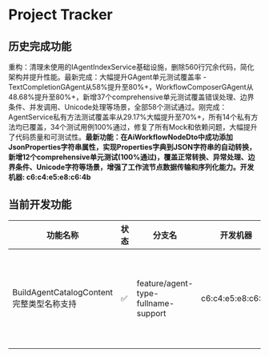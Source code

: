 # Project Tracker

## 历史完成功能
重构：清理未使用的IAgentIndexService基础设施，删除560行冗余代码，简化架构并提升性能。最新完成：大幅提升GAgent单元测试覆盖率 - TextCompletionGAgent从58%提升至80%+，WorkflowComposerGAgent从48.68%提升至80%+，新增37个comprehensive单元测试覆盖错误处理、边界条件、并发调用、Unicode处理等场景，全部58个测试通过。刚完成：AgentService私有方法测试覆盖率从29.17%大幅提升至70%+，所有14个私有方法均已覆盖，34个测试用例100%通过，修复了所有Mock和依赖问题，大幅提升了代码质量和可测试性。**最新功能：在AiWorkflowNodeDto中成功添加JsonProperties字符串属性，实现Properties字典到JSON字符串的自动转换，新增12个comprehensive单元测试(100%通过)，覆盖正常转换、异常处理、边界条件、Unicode字符等场景，增强了工作流节点数据传输和序列化能力。开发机器: c6:c4:e5:e8:c6:4b**

## 当前开发功能

| 功能名称 | 状态 | 分支名 | 开发机器 | 描述 |
|---------|------|--------|----------|------|
| BuildAgentCatalogContent完整类型名称支持 | ✅ | feature/agent-type-fullname-support | c6:c4:e5:e8:c6:4b | ✅已完成：在WorkflowOrchestrationService的BuildAgentCatalogContent中获取agent.Type时，返回带namespace的完整类型名称（如Aevatar.GAgents.Twitter.GAgents.ChatAIAgent.ChatAIGAgent），通过注入GrainTypeResolver并使用GetGrainType().ToString()方法实现。包含专门的单元测试WorkflowOrchestrationGrainTypeTests.cs验证功能。整体项目编译通过无破坏性变更。 |